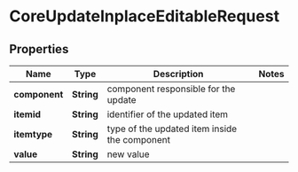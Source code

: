

# CoreUpdateInplaceEditableRequest


## Properties

| Name | Type | Description | Notes |
|------------ | ------------- | ------------- | -------------|
|**component** | **String** | component responsible for the update |  |
|**itemid** | **String** | identifier of the updated item |  |
|**itemtype** | **String** | type of the updated item inside the component |  |
|**value** | **String** | new value |  |



